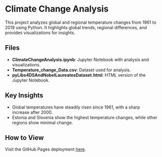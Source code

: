 # Climate Change Analysis

This project analyzes global and regional temperature changes from 1961 to 2019 using Python. It highlights global trends, regional differences, and provides visualizations for insights.

## Files
- **ClimateChangeAnalysis.ipynb**: Jupyter Notebook with analysis and visualizations.
- **Temperature_change_Data.csv**: Dataset used for analysis.
- **pyLibs4DSAndNobelLaureatesDataset.html**: HTML version of the Jupyter Notebook.

## Key Insights
- Global temperatures have steadily risen since 1961, with a sharp increase after 2000.
- Estonia and Slovenia show the highest temperature changes, while other regions show minimal change.

## How to View
Visit the GitHub Pages deployment [here](https://<your-github-username>.github.io/<repository-name>/pyLibs4DSAndNobelLaureatesDataset.html).
